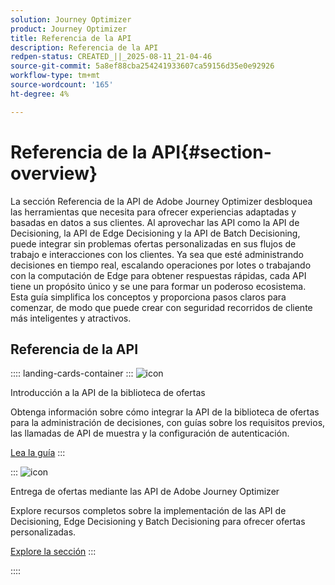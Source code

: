 ```yaml
---
solution: Journey Optimizer
product: Journey Optimizer
title: Referencia de la API
description: Referencia de la API
redpen-status: CREATED_||_2025-08-11_21-04-46
source-git-commit: 5a8ef88cba254241933607ca59156d35e0e92926
workflow-type: tm+mt
source-wordcount: '165'
ht-degree: 4%

---
```



# Referencia de la API{#section-overview}

La sección Referencia de la API de Adobe Journey Optimizer desbloquea las herramientas que necesita para ofrecer experiencias adaptadas y basadas en datos a sus clientes. Al aprovechar las API como la API de Decisioning, la API de Edge Decisioning y la API de Batch Decisioning, puede integrar sin problemas ofertas personalizadas en sus flujos de trabajo e interacciones con los clientes. Ya sea que esté administrando decisiones en tiempo real, escalando operaciones por lotes o trabajando con la computación de Edge para obtener respuestas rápidas, cada API tiene un propósito único y se une para formar un poderoso ecosistema. Esta guía simplifica los conceptos y proporciona pasos claros para comenzar, de modo que puede crear con seguridad recorridos de cliente más inteligentes y atractivos.

## Referencia de la API

:::: landing-cards-container
:::
![icon](https://cdn.experienceleague.adobe.com/icons/circle-play.svg?lang=es)

Introducción a la API de la biblioteca de ofertas

Obtenga información sobre cómo integrar la API de la biblioteca de ofertas para la administración de decisiones, con guías sobre los requisitos previos, las llamadas de API de muestra y la configuración de autenticación.

[Lea la guía](../using/offers/api-reference/getting-started.md)
:::

:::
![icon](https://cdn.experienceleague.adobe.com/icons/code-branch.svg?lang=es)

Entrega de ofertas mediante las API de Adobe Journey Optimizer

Explore recursos completos sobre la implementación de las API de Decisioning, Edge Decisioning y Batch Decisioning para ofrecer ofertas personalizadas.

[Explore la sección](offer-delivery-api-landing-page.md)
:::

::::
